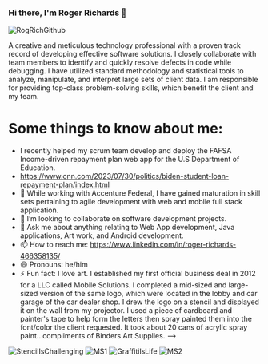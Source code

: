 ### Hi there, I'm Roger Richards 👋

![RogRichGithub](https://user-images.githubusercontent.com/20470279/116919369-2d5d8780-ac1f-11eb-94ef-d34b4af7e866.jpg)
 

A creative and meticulous technology professional with a proven track record of developing effective software solutions.  I closely collaborate with team members to identify and quickly resolve defects in code while debugging.  I have utilized standard methodology and statistical tools to analyze, manipulate, and interpret large sets of client data. I am responsible for providing top-class problem-solving skills, which benefit the client and my team.

# Some things to know about me:

- I recently helped my scrum team develop and deploy the FAFSA Income-driven repayment plan web app for the U.S Department of Education.
- https://www.cnn.com/2023/07/30/politics/biden-student-loan-repayment-plan/index.html
- 🌱 While working with Accenture Federal, I have gained maturation in skill sets pertaining to agile development with web and mobile full stack application.
- 👯 I’m looking to collaborate on software development projects.
- 💬 Ask me about anything relating to Web App development, Java applications, Art work, and Android development.
- 📫 How to reach me: https://www.linkedin.com/in/roger-richards-466358135/
- 😄 Pronouns: he/him
- ⚡ Fun fact: I love art. I established my first official business deal in 2012 for a LLC called Mobile Solutions. I completed a mid-sized and large-sized version of the same logo, which were located in the lobby and car garage of the car dealer shop. I drew the logo on a stencil and displayed it on the wall from my projector. I used a piece of cardboard and painter's tape to help form the letters then spray painted them into the font/color the client requested. It took about 20 cans of acrylic spray paint.. compliments of Binders Art Supplies. 
-->
<p float="center">
 
![StencilIsChallenging](https://user-images.githubusercontent.com/20470279/116949884-78908e00-ac51-11eb-98d3-b43abb9c5b35.png) ![MS1](https://user-images.githubusercontent.com/20470279/116950121-1dab6680-ac52-11eb-8070-c3b00f9405ca.png) ![GraffitiIsLife](https://user-images.githubusercontent.com/20470279/116950268-7bd84980-ac52-11eb-82d4-7e8ccdf509f8.png) ![MS2](https://user-images.githubusercontent.com/20470279/116950364-cce83d80-ac52-11eb-920c-db2b872c34e9.png) 
</p>
